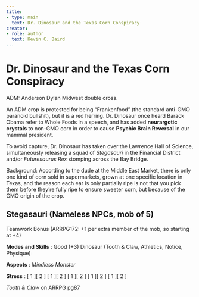 ```yaml
---
title:
- type: main
  text: Dr. Dinosaur and the Texas Corn Conspiracy
creator:
- role: author
  text: Kevin C. Baird
...
```


# Dr. Dinosaur and the Texas Corn Conspiracy

ADM: Anderson Dylan Midwest double cross.

An ADM crop is protested for being “Frankenfood” (the standard anti-GMO paranoid bullshit), but
it is a red herring. Dr. Dinosaur once heard Barack Obama refer to Whole Foods in a speech, and
has added **neurargotic crystals** to non-GMO corn in order to cause **Psychic Brain Reversal**
in our mammal president.

To avoid capture, Dr. Dinosaur has taken over the Lawrence Hall of Science, simultaneously
releasing a squad of *Stegasauri* in the Financial District and/or *Futuresaurus Rex* stomping
across the Bay Bridge.

Background:
According to the dude at the Middle East Market, there is only one kind of corn sold in
supermarkets, grown at one specific location in Texas, and the reason each ear is only
partially ripe is not that you pick them before they’re fully ripe to ensure sweeter corn, but
because of the GMO origin of the crop.

## Stegasauri (Nameless NPCs, mob of 5)

Teamwork Bonus (ARRPG172: +1 per extra member of the mob, so starting at +4)

**Modes and Skills**
: Good (+3) Dinosaur (Tooth & Claw, Athletics, Notice, Physique)

**Aspects**
: *Mindless Monster*

**Stress**
: [ 1 ][ 2 ]  [ 1 ][ 2 ]  [ 1 ][ 2 ]  [ 1 ][ 2 ]  [ 1 ][ 2 ]

*Tooth & Claw* on ARRPG pg87
